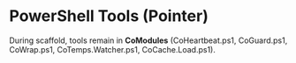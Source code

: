 ﻿# PowerShell Tools (Pointer)
During scaffold, tools remain in **CoModules** (CoHeartbeat.ps1, CoGuard.ps1, CoWrap.ps1, CoTemps.Watcher.ps1, CoCache.Load.ps1).
